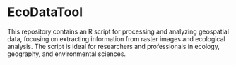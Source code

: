# EcoDataTool

This repository contains an R script for processing and analyzing geospatial data, focusing on extracting information from raster images and ecological analysis. 
The script is ideal for researchers and professionals in ecology, geography, and environmental sciences.

